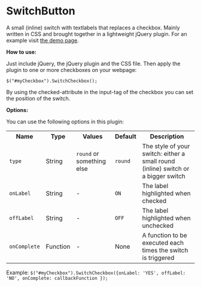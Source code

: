 SwitchButton
==============

A small (inline) switch with textlabels that replaces a checkbox. Mainly written in CSS and brought together in a lightweight jQuery plugin. For an example visit <a href="http://svmdevelopment.github.io/SwitchButton/">the demo page</a>.


<strong>How to use:</strong>

Just include jQuery, the jQuery plugin and the CSS file.
Then apply the plugin to one or more checkboxes on your webpage:

<code>$("#myCheckbox").SwitchCheckbox();</code>

By using the checked-attribute in the input-tag of the checkbox you can set the position of the switch.


<strong>Options:</strong>

You can use the following options in this plugin:
<table>
<tr><th>Name</th><th>Type</th><th>Values</th><th>Default</th><th>Description</th></tr>
<tr><td><code>type</code></td><td>String</td><td><code>round</code> or something else</td><td><code>round</code></td><td>The style of your switch: either a small round (inline) switch or a bigger switch</td></tr>
<tr><td><code>onLabel</code></td><td>String</td><td>-</td><td><code>ON</code></td><td>The label highlighted when checked</td></tr>
<tr><td><code>offLabel</code></td><td>String</td><td>-</td><td><code>OFF</code></td><td>The label highlighted when unchecked</td></tr>
<tr><td><code>onComplete</code></td><td>Function</td><td>-</td><td>None</td><td>A function to be executed each times the switch is triggered</td></tr>
</table>
Example: <code>$("#myCheckbox").SwitchCheckbox({onLabel: 'YES', offLabel: 'NO', onComplete: callbackFunction });</code>
